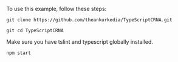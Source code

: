 To use this example, follow these steps:
```
git clone https://github.com/theankurkedia/TypeScriptCRNA.git
```
```
git cd TypeScriptCRNA
```
Make sure you have tslint and typescript globally installed.

```
npm start
```
